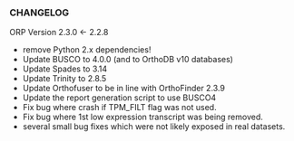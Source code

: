 ### CHANGELOG

ORP Version 2.3.0 <- 2.2.8

- remove Python 2.x dependencies!
- Update BUSCO to 4.0.0 (and to OrthoDB v10 databases)
- Update Spades to 3.14
- Update Trinity to 2.8.5
- Update Orthofuser to be in line with OrthoFinder 2.3.9
- Update the report generation script to use BUSCO4
- Fix bug where crash if TPM_FILT flag was not used.
- Fix bug where 1st low expression transcript was being removed.
- several small bug fixes which were not likely exposed in real datasets.  
